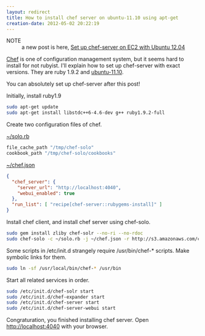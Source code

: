 ```yaml
---
layout: redirect
title: How to install chef server on ubuntu-11.10 using apt-get
creation-date: 2012-05-02 20:22:19
---
```

<div class="alert alert-info">
  <dl style='margin:0'>
    <dt>NOTE</dt>
    <dd>a new post is here, <a href='/2013/02/01/set_up_chef-server_on_ec2_with_ubuntu-12.4.html'>Set up chef-server on EC2 with Ubuntu 12.04</a></dd>
  </dl>
</div>

[Chef][chef-home] is one of configuration management system, but it seems hard to install for not rubyist.
I'll explain how to set up chef-server with exact versions.
They are ruby 1.9.2 and [ubuntu-11.10][ubuntu].

You can absolutely set up chef-server after this post!

  [chef-home]: http://wiki.opscode.com/display/chef/Home
  [ubuntu]: http://www.ubuntu.com/

Initially, install ruby1.9

```bash
sudo apt-get update
sudo apt-get install libstdc++6-4.6-dev g++ ruby1.9.2-full
```

Create two configuration files of chef.

[~/solo.rb](https://gist.github.com/2600816)

```ruby
file_cache_path "/tmp/chef-solo"
cookbook_path "/tmp/chef-solo/cookbooks"
```

[~/chef.json](https://gist.github.com/2600821)

```json
{
  "chef_server": {
    "server_url": "http://localhost:4040",
    "webui_enabled": true
  },
  "run_list": [ "recipe[chef-server::rubygems-install]" ]
}
```

Install chef client, and install chef server using chef-solo.

```bash
sudo gem install zliby chef-solr --no-ri --no-rdoc
sudo chef-solo -c ~/solo.rb -j ~/chef.json -r http://s3.amazonaws.com/chef-solo/bootstrap-latest.tar.gz
```


Some scripts in /etc/init.d strangely require /usr/bin/chef-* scripts.
Make symbolic links for them.

```bash
sudo ln -sf /usr/local/bin/chef-* /usr/bin
```

Start all related services in order.

```bash
sudo /etc/init.d/chef-solr start
sudo /etc/init.d/chef-expander start
sudo /etc/init.d/chef-server start
sudo /etc/init.d/chef-server-webui start
```


Congraturation, you finished installing chef server.
Open <http://localhost:4040> with your browser.

